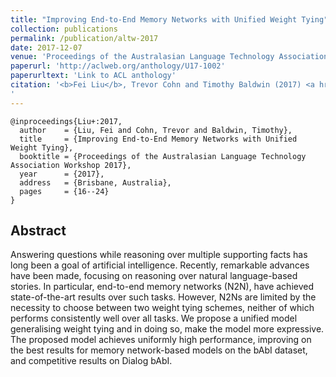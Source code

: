 ```yaml
---
title: "Improving End-to-End Memory Networks with Unified Weight Tying"
collection: publications
permalink: /publication/altw-2017
date: 2017-12-07
venue: 'Proceedings of the Australasian Language Technology Association Workshop 2017 (ALTW 2017)'
paperurl: 'http://aclweb.org/anthology/U17-1002'
paperurltext: 'Link to ACL anthology'
citation: '<b>Fei Liu</b>, Trevor Cohn and Timothy Baldwin (2017) <a href="http://liufly.github.io/files/papers/altw-2017.pdf"><u>Improving End-to-End Memory Networks with Unified Weight Tying</u></a>, In <i>Proceedings of the Australasian Language Technology Association Workshop 2017 (ALTW 2017)</i>, Brisbane, Australia, pp. 16-24. <strong style="color: red;">Best Poster Award</strong>
'
---
```


```
@inproceedings{Liu+:2017,
  author    = {Liu, Fei and Cohn, Trevor and Baldwin, Timothy},
  title     = {Improving End-to-End Memory Networks with Unified Weight Tying},
  booktitle = {Proceedings of the Australasian Language Technology Association Workshop 2017},
  year      = {2017},
  address   = {Brisbane, Australia},
  pages     = {16--24}
}
```

## Abstract
Answering questions while reasoning over multiple supporting facts has long been a goal of artificial intelligence. Recently, remarkable advances have been made, focusing on reasoning over natural language-based stories. In particular, end-to-end memory networks (N2N), have achieved state-of-the-art results over such tasks. However, N2Ns are limited by the necessity to choose between two weight tying schemes, neither of which performs consistently well over all tasks. We propose a unified model generalising weight tying and in doing so, make the model more expressive. The proposed model achieves uniformly high performance, improving on the best results for memory network-based models on the bAbI dataset, and competitive results on Dialog bAbI.
